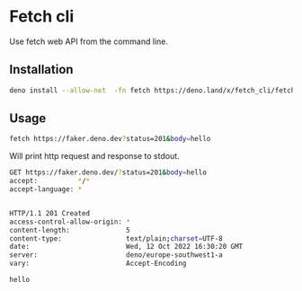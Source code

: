 # Fetch cli

Use fetch web API from the command line.

## Installation

```bash
deno install --allow-net  -fn fetch https://deno.land/x/fetch_cli/fetch.ts
```

## Usage

```bash
fetch https://faker.deno.dev?status=201&body=hello
```
Will print http request and response to stdout.

```bash
GET https://faker.deno.dev/?status=201&body=hello
accept:          */*
accept-language: *


HTTP/1.1 201 Created
access-control-allow-origin: *
content-length:              5
content-type:                text/plain;charset=UTF-8
date:                        Wed, 12 Oct 2022 16:30:20 GMT
server:                      deno/europe-southwest1-a
vary:                        Accept-Encoding

hello

```